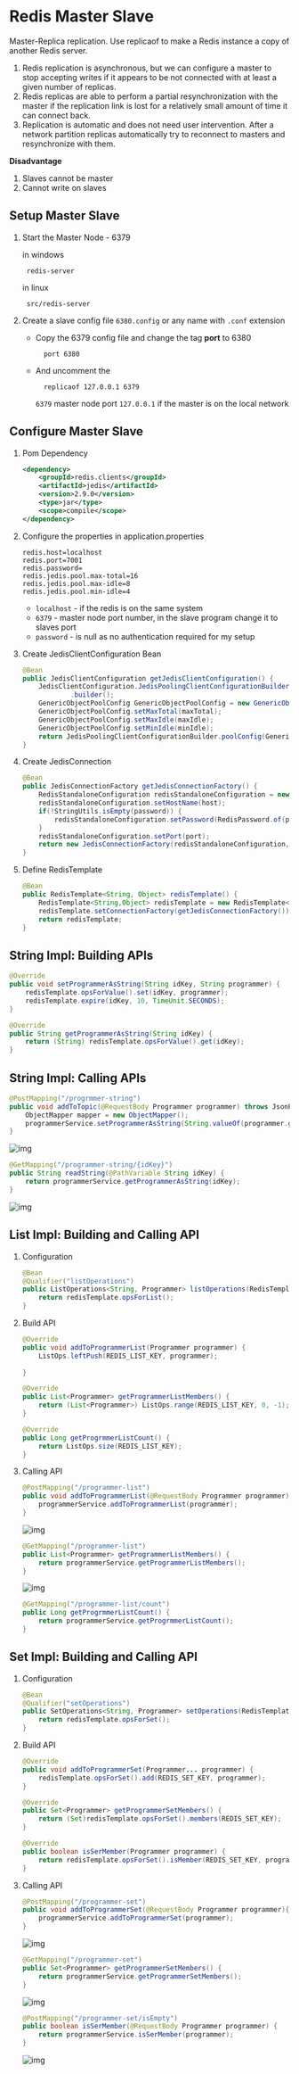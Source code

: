 # Redis Master Slave

Master-Replica replication. Use replicaof to make a Redis instance a copy of
another Redis server. 

 1) Redis replication is asynchronous, but we can configure a master to
    stop accepting writes if it appears to be not connected with at least
    a given number of replicas.
 2) Redis replicas are able to perform a partial resynchronization with the
    master if the replication link is lost for a relatively small amount of
    time it can connect back.
 3) Replication is automatic and does not need user intervention. After a
    network partition replicas automatically try to reconnect to masters
    and resynchronize with them.

**Disadvantage**
1. Slaves cannot be master
2. Cannot write on slaves

## Setup Master Slave

1. Start the Master Node - 6379

    in windows

        redis-server
    
    in linux

        src/redis-server
    
2. Create a slave config file `6380.config` or any name with `.conf` extension
    - Copy the 6379 config file and change the tag **port** to 6380

            port 6380

    - And uncomment the 
        
            replicaof 127.0.0.1 6379
        `6379` master node port
        `127.0.0.1` if the master is on the local network

## Configure Master Slave

1. Pom Dependency

    ```xml
    <dependency>
        <groupId>redis.clients</groupId>
        <artifactId>jedis</artifactId>
        <version>2.9.0</version>
        <type>jar</type>
        <scope>compile</scope>
    </dependency>
    ```

2. Configure the properties in application.properties

    ```properties
    redis.host=localhost
    redis.port=7001
    redis.password=
    redis.jedis.pool.max-total=16
    redis.jedis.pool.max-idle=8
    redis.jedis.pool.min-idle=4
    ```

    - `localhost` - if the redis is on the same system
    - `6379` - master node port number, in the slave program change it to slaves port
    - `password` - is null as no authentication required for my setup

3. Create JedisClientConfiguration Bean
    ```java
    @Bean
    public JedisClientConfiguration getJedisClientConfiguration() {
        JedisClientConfiguration.JedisPoolingClientConfigurationBuilder JedisPoolingClientConfigurationBuilder = (JedisClientConfiguration.JedisPoolingClientConfigurationBuilder) JedisClientConfiguration
                .builder();
        GenericObjectPoolConfig GenericObjectPoolConfig = new GenericObjectPoolConfig();
        GenericObjectPoolConfig.setMaxTotal(maxTotal);
        GenericObjectPoolConfig.setMaxIdle(maxIdle);
        GenericObjectPoolConfig.setMinIdle(minIdle);
        return JedisPoolingClientConfigurationBuilder.poolConfig(GenericObjectPoolConfig).build();
    }
    ```

4. Create JedisConnection

    ```java
    @Bean
    public JedisConnectionFactory getJedisConnectionFactory() {
        RedisStandaloneConfiguration redisStandaloneConfiguration = new RedisStandaloneConfiguration();
        redisStandaloneConfiguration.setHostName(host);
        if(!StringUtils.isEmpty(password)) {
            redisStandaloneConfiguration.setPassword(RedisPassword.of(password));
        }
        redisStandaloneConfiguration.setPort(port);
        return new JedisConnectionFactory(redisStandaloneConfiguration, getJedisClientConfiguration());
    }
    ```

5. Define RedisTemplate

    ```java
    @Bean
    public RedisTemplate<String, Object> redisTemplate() {
        RedisTemplate<String,Object> redisTemplate = new RedisTemplate<String,Object>();
        redisTemplate.setConnectionFactory(getJedisConnectionFactory());
        return redisTemplate;
    }
    ```

## String Impl: Building APIs

```java
@Override
public void setProgrammerAsString(String idKey, String programmer) {
    redisTemplate.opsForValue().set(idKey, programmer);
    redisTemplate.expire(idKey, 10, TimeUnit.SECONDS);
}

@Override
public String getProgrammerAsString(String idKey) {
    return (String) redisTemplate.opsForValue().get(idKey);
}
```

## String Impl: Calling APIs

```java
@PostMapping("/progrmmer-string")
public void addToTopic(@RequestBody Programmer programmer) throws JsonProcessingException{
    ObjectMapper mapper = new ObjectMapper();
    programmerService.setProgrammerAsString(String.valueOf(programmer.getId()), mapper.writeValueAsString(programmer));
}
```
![img](/img/programmer_output.png)
```java	
@GetMapping("/programmer-string/{idKey}")
public String readString(@PathVariable String idKey) {
    return programmerService.getProgrammerAsString(idKey);
}
```
![img](/img/get_programmer_output.png)

## List Impl: Building and Calling API

1. Configuration
    ```java
    @Bean
    @Qualifier("listOperations")
    public ListOperations<String, Programmer> listOperations(RedisTemplate<String, Programmer> redisTemplate){
        return redisTemplate.opsForList();
    }
    ```
2. Build API
    ```java
    @Override
    public void addToProgrammerList(Programmer programmer) {
        ListOps.leftPush(REDIS_LIST_KEY, programmer);
        
    }

    @Override
    public List<Programmer> getProgrammerListMembers() {
        return (List<Programmer>) ListOps.range(REDIS_LIST_KEY, 0, -1);
    }

    @Override
    public Long getProgrmmerListCount() {
        return ListOps.size(REDIS_LIST_KEY);
    }
    ```

3. Calling API
    ```java
    @PostMapping("/programmer-list")
    public void addToProgrammerList(@RequestBody Programmer programmer){
        programmerService.addToProgrammerList(programmer);
    }
    ```
    ![img](/img/add_programmer_list.png)
    ```java
    @GetMapping("/programmer-list")
    public List<Programmer> getProgrammerListMembers() {
        return programmerService.getProgrammerListMembers();
    }
    ```
    ![img](/img/get_programmer_list.png)
    ```java
    @GetMapping("/programmer-list/count")
    public Long getProgrmmerListCount() {
        return programmerService.getProgrmmerListCount();
    }
    ```
## Set Impl: Building and Calling API

1. Configuration
    ```java
    @Bean
    @Qualifier("setOperations")
    public SetOperations<String, Programmer> setOperations(RedisTemplate<String, Programmer> redisTemplate){
        return redisTemplate.opsForSet();
    }
    ```
2. Build API
    ```java
    @Override
    public void addToProgrammerSet(Programmer... programmer) {
        redisTemplate.opsForSet().add(REDIS_SET_KEY, programmer);
    }

    @Override
    public Set<Programmer> getProgrammerSetMembers() {
        return (Set)redisTemplate.opsForSet().members(REDIS_SET_KEY);
    }

    @Override
    public boolean isSerMember(Programmer programmer) {
        return redisTemplate.opsForSet().isMember(REDIS_SET_KEY, programmer);
    }
    ```

3. Calling API
    ```java
    @PostMapping("/programmer-set")
    public void addToProgrammerSet(@RequestBody Programmer programmer){
        programmerService.addToProgrammerSet(programmer);
    }
    ```
    ![img](/img/add_programmer_set.png)
    ```java
    @GetMapping("/programmer-set")
    public Set<Programmer> getProgrammerSetMembers() {
        return programmerService.getProgrammerSetMembers();
    }
    ```
    ![img](/img/get_programmer_set.png)
    ```java
    @PostMapping("/programmer-set/isEmpty")
    public boolean isSerMember(@RequestBody Programmer programmer) {
        return programmerService.isSerMember(programmer);
    }
    ```
    ![img](/img/isEmpty_Set.png)
